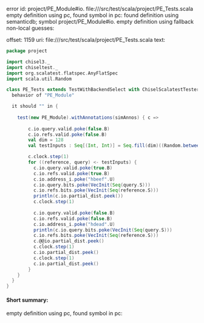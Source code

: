 error id: project/PE_Module#io.
file://<WORKSPACE>/src/test/scala/project/PE_Tests.scala
empty definition using pc, found symbol in pc: 
found definition using semanticdb; symbol project/PE_Module#io.
empty definition using fallback
non-local guesses:

offset: 1159
uri: file://<WORKSPACE>/src/test/scala/project/PE_Tests.scala
text:
```scala
package project

import chisel3._
import chiseltest._
import org.scalatest.flatspec.AnyFlatSpec
import scala.util.Random

class PE_Tests extends TestWithBackendSelect with ChiselScalatestTester {
  behavior of "PE_Module"

  it should "" in {
    
    test(new PE_Module).withAnnotations(simAnnos) { c =>
      
        c.io.query.valid.poke(false.B)
        c.io.refs.valid.poke(false.B)
        val dim = 128
        val testInputs : Seq[(Int, Int)] = Seq.fill(dim)((Random.between(-10, 11), Random.between(-10, 11)))

        c.clock.step(1)
        for ((reference, query) <- testInputs) {
          c.io.query.valid.poke(true.B)
          c.io.refs.valid.poke(true.B)
          c.io.address_i.poke("hbeef".U)
          c.io.query.bits.poke(VecInit(Seq(query.S)))
          c.io.refs.bits.poke(VecInit(Seq(reference.S)))
          println(c.io.partial_dist.peek())
          c.clock.step(1)
          
          c.io.query.valid.poke(false.B)
          c.io.refs.valid.poke(false.B)
          c.io.address_i.poke("hdead".U)
          println(c.io.query.bits.poke(VecInit(Seq(query.S)))
          c.io.refs.bits.poke(VecInit(Seq(reference.S)))
          c.@@io.partial_dist.peek()
          c.clock.step(1)
          c.io.partial_dist.peek()
          c.clock.step(1)
          c.io.partial_dist.peek()
        }
    }
  }
}

```


#### Short summary: 

empty definition using pc, found symbol in pc: 